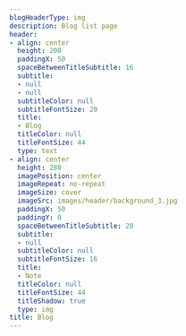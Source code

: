```yaml
---
blogHeaderType: img
description: Blog list page
header:
- align: center
  height: 200
  paddingX: 50
  spaceBetweenTitleSubtitle: 16
  subtitle:
  - null
  - null
  subtitleColor: null
  subtitleFontSize: 20
  title:
  - Blog
  titleColor: null
  titleFontSize: 44
  type: text
- align: center
  height: 280
  imagePosition: center
  imageRepeat: no-repeat
  imageSize: cover
  imageSrc: images/header/background_3.jpg
  paddingX: 50
  paddingY: 0
  spaceBetweenTitleSubtitle: 20
  subtitle:
  - null
  subtitleColor: null
  subtitleFontSize: 16
  title:
  - Note
  titleColor: null
  titleFontSize: 44
  titleShadow: true
  type: img
title: Blog
---
```

